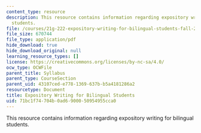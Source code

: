 ```yaml
---
content_type: resource
description: This resource contains information regarding expository writing for bilingual
  students.
file: /courses/21g-222-expository-writing-for-bilingual-students-fall-2002/71bc1f74704b0ad6900050954955cca0_MIT21G_222F02_Class.pdf
file_size: 670744
file_type: application/pdf
hide_download: true
hide_download_original: null
learning_resource_types: []
license: https://creativecommons.org/licenses/by-nc-sa/4.0/
ocw_type: OCWFile
parent_title: Syllabus
parent_type: CourseSection
parent_uid: 43107ced-e778-1369-637b-b5a4181286a2
resourcetype: Document
title: Expository Writing for Bilingual Students
uid: 71bc1f74-704b-0ad6-9000-50954955cca0
---
```

This resource contains information regarding expository writing for bilingual students.